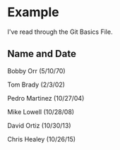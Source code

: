 # Example

I've read through the Git Basics File.

## Name and Date

Bobby Orr (5/10/70)

Tom Brady (2/3/02)

Pedro Martinez (10/27/04)

Mike Lowell (10/28/08)

David Ortiz (10/30/13)

Chris Healey (10/26/15)




